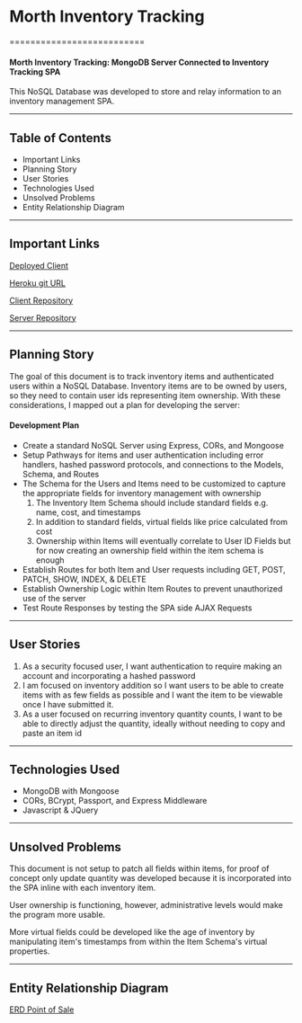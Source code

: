 # Morth Inventory Tracking
==========================

#### Morth Inventory Tracking: MongoDB Server Connected to Inventory Tracking SPA


This NoSQL Database was developed to store and relay information to an inventory management SPA.

---

## Table of Contents

 - Important Links
 - Planning Story
 - User Stories
 - Technologies Used
 - Unsolved Problems
 - Entity Relationship Diagram

---

## Important Links

[Deployed Client](https://ttamsmas.github.io/Morth_IT-ttamsmas/)

[Heroku git URL](https://git.heroku.com/morthinventorytracking.git)

[Client Repository](https://github.com/ttamsmas/Morth_IT-ttamsmas)

[Server Repository](https://github.com/ttamsmas/Morth_Inventory_Tracking)

---

## Planning Story

The goal of this document is to track inventory items and authenticated users within a NoSQL Database. Inventory items are to be owned by users, so they need to contain user ids representing item ownership. With these considerations, I mapped out a plan for developing the server:

#### Development Plan

 - Create a standard NoSQL Server using Express, CORs, and Mongoose
 - Setup Pathways for items and user authentication including error handlers, hashed password protocols, and connections to the Models, Schema, and Routes
 - The Schema for the Users and Items need to be customized to capture the appropriate fields for inventory management with ownership
    1. The Inventory Item Schema should include standard fields e.g. name, cost, and timestamps
    2. In addition to standard fields, virtual fields like price calculated from cost
    3. Ownership within Items will eventually correlate to User ID Fields but for now creating an ownership field within the item schema is enough
- Establish Routes for both Item and User requests including GET, POST, PATCH, SHOW, INDEX, & DELETE
- Establish Ownership Logic within Item Routes to prevent unauthorized use of the server
- Test Route Responses by testing the SPA side AJAX Requests

---

## User Stories

  1. As a security focused user, I want authentication to require making an account and incorporating a hashed password
  2. I am focused on inventory addition so I want users to be able to create items with as few fields as possible and I want the item to be viewable once I have submitted it.
  3. As a user focused on recurring inventory quantity counts, I want to be able to directly adjust the quantity, ideally without needing to copy and paste an item id

---

## Technologies Used

- MongoDB with Mongoose
- CORs, BCrypt, Passport, and Express Middleware
- Javascript & JQuery

---

## Unsolved Problems

This document is not setup to patch all fields within items, for proof of concept only update quantity was developed because it is incorporated into the SPA inline with each inventory item.

User ownership is functioning, however, administrative levels would make the program more usable.

More virtual fields could be developed like the age of inventory by manipulating item's timestamps from within the Item Schema's virtual properties.

---

## Entity Relationship Diagram

[ERD Point of Sale](https://imgur.com/WfsjiAG)
